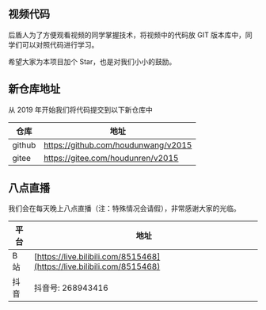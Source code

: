 ## 视频代码

后盾人为了方便观看视频的同学掌握技术，将视频中的代码放 GIT 版本库中，同学们可以对照代码进行学习。

希望大家为本项目加个 Star，也是对我们小小的鼓励。

## 新仓库地址

从 2019 年开始我们将代码提交到以下新仓库中

| 仓库   | 地址                                  |
| ------ | ------------------------------------- |
| github | https://github.com/houdunwang/v2015 |
| gitee  | https://gitee.com/houdunren/v2015      |

## 八点直播

我们会在每天晚上八点直播（注：特殊情况会请假），非常感谢大家的光临。

| 平台 | 地址                                                         |
| ---- | ------------------------------------------------------------ |
| B 站 | [https://live.bilibili.com/8515468](https://live.bilibili.com/8515468) |
| 抖音 | 抖音号: 268943416                                            |
